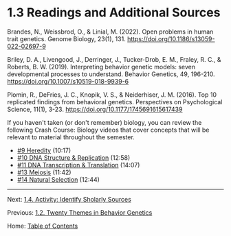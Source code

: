 # 1.3 Readings and Additional Sources

Brandes, N., Weissbrod, O., & Linial, M. (2022). Open problems in human trait genetics. Genome Biology, 23(1), 131. https://doi.org/10.1186/s13059-022-02697-9

Briley, D. A., Livengood, J., Derringer, J., Tucker-Drob, E. M., Fraley, R. C., & Roberts, B. W. (2019). Interpreting behavior genetic models: seven developmental processes to understand. Behavior Genetics, 49, 196-210. https://doi.org/10.1007/s10519-018-9939-6

Plomin, R., DeFries, J. C., Knopik, V. S., & Neiderhiser, J. M. (2016). Top 10 replicated findings from behavioral genetics. Perspectives on Psychological Science, 11(1), 3-23. https://doi.org/10.1177/1745691615617439

If you haven't taken (or don't remember) biology, you can review the following Crash Course: Biology videos that cover concepts that will be relevant to material throughout the semester.
- [#9 Heredity](https://youtu.be/CBezq1fFUEA) (10:17)
- [#10 DNA Structure & Replication](https://youtu.be/8kK2zwjRV0M) (12:58)
- [#11 DNA Transcription & Translation](https://youtu.be/itsb2SqR-R0) (14:07)
- [#13 Meiosis](https://youtu.be/L0k-enzoeOM) (11:42)
- [#14 Natural Selection](https://youtu.be/aTftyFboC_M) (12:44)

------

Next: [1.4. Activity: Identify Sholarly Sources](1.4_activity_identify_scholarly_sources.md)

Previous: [1.2. Twenty Themes in Behavior Genetics](1.2_20_themes_in_behavior_genetics.md)

Home: [Table of Contents](../README.md)
